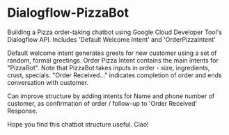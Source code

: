 # Dialogflow-PizzaBot
Building a Pizza order-taking chatbot using Google Cloud Developer Tool's Dialogflow API. Includes 'Default Welcome Intent' and 'OrderPizzaIntent'

Default welcome intent generates greets for new customer using a set of random, formal greetings. Order Pizza Intent contains the main intents for "PizzaBot". 
Note that PizzaBot takes inputs in order - size, ingredients, crust, specials. "Order Received..." indicates completion of order and ends conversation with customer.

Can improve structure by adding intents for Name and phone number of customer, as confirmation of order / follow-up to 'Order Received' Response. 

Hope you find this chatbot structure useful. Ciao!
